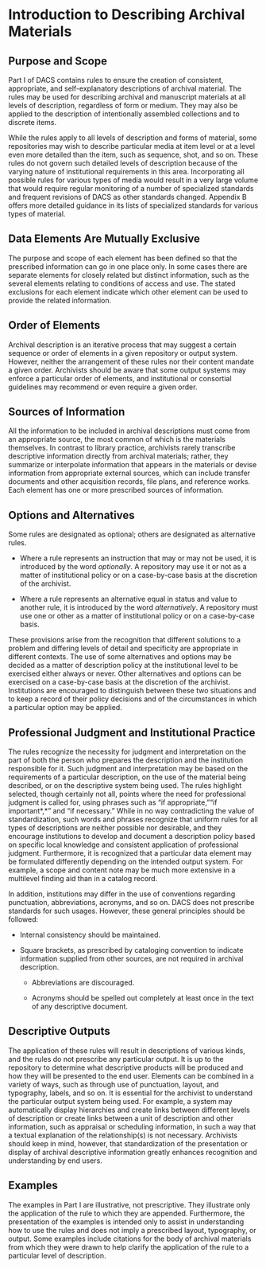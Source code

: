 # Introduction to Describing Archival Materials

## Purpose and Scope

Part I of DACS contains rules to ensure the creation of consistent,
appropriate, and self-explanatory descriptions of archival material. The
rules may be used for describing archival and manuscript materials at
all levels of description, regardless of form or medium. They may also
be applied to the description of intentionally assembled collections and
to discrete items.

While the rules apply to all levels of description and forms of
material, some repositories may wish to describe particular media at
item level or at a level even more detailed than the item, such as
sequence, shot, and so on. These rules do not govern such detailed
levels of description because of the varying nature of institutional
requirements in this area. Incorporating all possible rules for various
types of media would result in a very large volume that would require
regular monitoring of a number of specialized standards and frequent
revisions of DACS as other standards changed. Appendix B offers more
detailed guidance in its lists of specialized standards for various
types of material.

## Data Elements Are Mutually Exclusive

The purpose and scope of each element has been defined so that the
prescribed information can go in one place only. In some cases there are
separate elements for closely related but distinct information, such as
the several elements relating to conditions of access and use. The
stated exclusions for each element indicate which other element can be
used to provide the related information.

## Order of Elements

Archival description is an iterative process that may suggest a certain
sequence or order of elements in a given repository or output system.
However, neither the arrangement of these rules nor their content
mandate a given order. Archivists should be aware that some output
systems may enforce a particular order of elements, and institutional or
consortial guidelines may recommend or even require a given order.

## Sources of Information

All the information to be included in archival descriptions must come
from an appropriate source, the most common of which is the materials
themselves. In contrast to library practice, archivists rarely
transcribe descriptive information directly from archival materials;
rather, they summarize or interpolate information that appears in the
materials or devise information from appropriate external sources, which
can include transfer documents and other acquisition records, file
plans, and reference works. Each element has one or more prescribed
sources of information.

## Options and Alternatives

Some rules are designated as optional; others are designated as
alternative rules.

-   Where a rule represents an instruction that may or may not be used, it is introduced by the word *optionally*. A repository may use     it or not as a matter of institutional policy or on a case-by-case basis at the discretion of the archivist.

-   Where a rule represents an alternative equal in status and value to another rule, it is introduced by the word *alternatively*. A
    repository must use one or other as a matter of institutional policy or on a case-by-case basis.

These provisions arise from the recognition that different solutions to
a problem and differing levels of detail and specificity are appropriate
in different contexts. The use of some alternatives and options may be
decided as a matter of description policy at the institutional level to
be exercised either always or never. Other alternatives and options can
be exercised on a case-by-case basis at the discretion of the archivist.
Institutions are encouraged to distinguish between these two situations
and to keep a record of their policy decisions and of the circumstances
in which a particular option may be applied.

## Professional Judgment and Institutional Practice

The rules recognize the necessity for judgment and interpretation on the
part of both the person who prepares the description and the institution
responsible for it. Such judgment and interpretation may be based on the
requirements of a particular description, on the use of the material
being described, or on the descriptive system being used. The rules
highlight selected, though certainly not all, points where the need for
professional judgment is called for, using phrases such as “if
appropriate,”“if important*,*” and “if necessary.” While in no way
contradicting the value of standardization, such words and phrases
recognize that uniform rules for all types of descriptions are neither
possible nor desirable, and they encourage institutions to develop and
document a description policy based on specific local knowledge and
consistent application of professional judgment. Furthermore, it is
recognized that a particular data element may be formulated differently
depending on the intended output system. For example, a scope and
content note may be much more extensive in a multilevel finding aid than
in a catalog record.

In addition, institutions may differ in the use of conventions regarding
punctuation, abbreviations, acronyms, and so on. DACS does not prescribe
standards for such usages. However, these general principles should be
followed:

-   Internal consistency should be maintained.

-   Square brackets, as prescribed by cataloging convention to indicate information supplied from other sources, are not required in    archival description.

    -   Abbreviations are discouraged.

    -   Acronyms should be spelled out completely at least once in the text of any descriptive document.

## Descriptive Outputs

The application of these rules will result in descriptions of various
kinds, and the rules do not prescribe any particular output. It is up to
the repository to determine what descriptive products will be produced
and how they will be presented to the end user. Elements can be combined
in a variety of ways, such as through use of punctuation, layout, and
typography, labels, and so on. It is essential for the archivist to
understand the particular output system being used. For example, a
system may automatically display hierarchies and create links between
different levels of description or create links between a unit of
description and other information, such as appraisal or scheduling
information, in such a way that a textual explanation of the
relationship(s) is not necessary. Archivists should keep in mind,
however, that standardization of the presentation or display of archival
descriptive information greatly enhances recognition and understanding
by end users.

## Examples

The examples in Part I are illustrative, not prescriptive. They
illustrate only the application of the rule to which they are appended.
Furthermore, the presentation of the examples is intended only to assist
in understanding how to use the rules and does not imply a prescribed
layout, typography, or output. Some examples include citations for the
body of archival materials from which they were drawn to help clarify
the application of the rule to a particular level of description.
